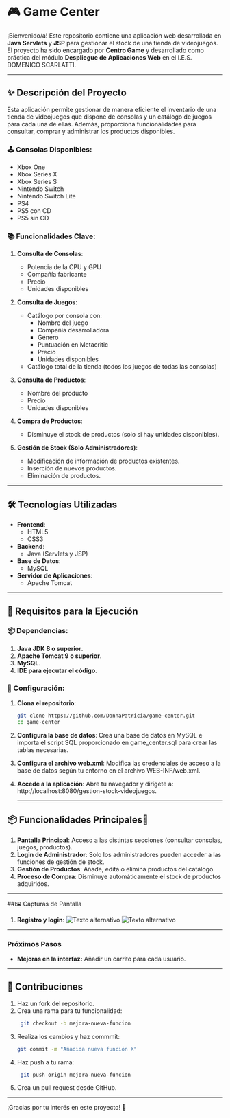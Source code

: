 # 🎮 Game Center

¡Bienvenido/a! Este repositorio contiene una aplicación web desarrollada en **Java Servlets** y **JSP** para gestionar el stock de una tienda de videojuegos. El proyecto ha sido encargado por **Centro Game** y desarrollado como práctica del módulo **Despliegue de Aplicaciones Web** en el I.E.S. DOMENICO SCARLATTI.

---

## ✨ Descripción del Proyecto

Esta aplicación permite gestionar de manera eficiente el inventario de una tienda de videojuegos que dispone de consolas y un catálogo de juegos para cada una de ellas. Además, proporciona funcionalidades para consultar, comprar y administrar los productos disponibles.

### 🕹️ Consolas Disponibles:
- Xbox One
- Xbox Series X
- Xbox Series S
- Nintendo Switch
- Nintendo Switch Lite
- PS4
- PS5 con CD
- PS5 sin CD

### 📚 Funcionalidades Clave:
1. **Consulta de Consolas**:
   - Potencia de la CPU y GPU
   - Compañía fabricante
   - Precio
   - Unidades disponibles

2. **Consulta de Juegos**:
   - Catálogo por consola con:
     - Nombre del juego
     - Compañía desarrolladora
     - Género
     - Puntuación en Metacritic
     - Precio
     - Unidades disponibles
   - Catálogo total de la tienda (todos los juegos de todas las consolas)

3. **Consulta de Productos**:
   - Nombre del producto
   - Precio
   - Unidades disponibles

4. **Compra de Productos**:
   - Disminuye el stock de productos (solo si hay unidades disponibles).

5. **Gestión de Stock (Solo Administradores)**:
   - Modificación de información de productos existentes.
   - Inserción de nuevos productos.
   - Eliminación de productos.

---

## 🛠️ Tecnologías Utilizadas

- **Frontend**:
  - HTML5
  - CSS3
- **Backend**:
  - Java (Servlets y JSP)
- **Base de Datos**:
  - MySQL
- **Servidor de Aplicaciones**:
  - Apache Tomcat

---

## 🚀 Requisitos para la Ejecución

### 📦 Dependencias:
1. **Java JDK 8 o superior**.
2. **Apache Tomcat 9 o superior**.
3. **MySQL**.
4. **IDE para ejecutar el código**.

### 🔧 Configuración:
1. **Clona el repositorio**:
   ```bash
   git clone https://github.com/DannaPatricia/game-center.git
   cd game-center
2. **Configura la base de datos**: Crea una base de datos en MySQL e importa el script SQL proporcionado en game_center.sql para crear las tablas necesarias.
3. **Configura el archivo web.xml**: Modifica las credenciales de acceso a la base de datos según tu entorno en el archivo WEB-INF/web.xml.
4. **Accede a la aplicación**: Abre tu navegador y dirígete a: http://localhost:8080/gestion-stock-videojuegos.

   ---

##  📦 Funcionalidades Principales🛒
1. **Pantalla Principal**: Acceso a las distintas secciones (consultar consolas, juegos, productos).
2. **Login de Administrador**: Solo los administradores pueden acceder a las funciones de gestión de stock.
3. **Gestión de Productos**: Añade, edita o elimina productos del catálogo.
4.  **Proceso de Compra**: Disminuye automáticamente el stock de productos adquiridos.

 ---

 ##🖼️ Capturas de Pantalla
 1. **Registro y login**:
![Texto alternativo](./imagesJava/registro.png)
![Texto alternativo](./imagesJava/login.png)

 ---

 ### Próximos Pasos

- **Mejoras en la interfaz:** Añadir un carrito para cada usuario.

---

 ## 🤝 Contribuciones

1. Haz un fork del repositorio.
2. Crea una rama para tu funcionalidad:
   ```bash
    git checkout -b mejora-nueva-funcion
3. Realiza los cambios y haz commmit:
   ```bash
   git commit -m "Añadida nueva función X"
4. Haz push a tu rama:
   ```bash
    git push origin mejora-nueva-funcion
5. Crea un pull request desde GitHub.

---
¡Gracias por tu interés en este proyecto! 🚀
 

